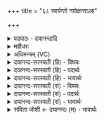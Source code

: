 +++
title = "६८ स्वर्यन्तो नापेक्षन्तऽआ"

+++
<details><summary>पदपाठः - दयानन्दादि</summary>

स्वः॑। यन्तः॑। न। अप॑। ई॒क्ष॒न्ते॒। आ। द्याम्। रो॒ह॒न्ति॒। रोद॑सी॒ इति॒ रोद॑सी। य॒ज्ञम्। ये। वि॒श्वतो॑धार॒मिति॑ वि॒श्वतः॑ऽधारम्। सुवि॑द्वाꣳस॒ इति॒ सुवि॑द्वाꣳसः। वि॒ते॒नि॒र इति॑ विऽतेनि॒रे। ६८।
</details>

<details><summary>महीधरः</summary>

म० आग्नेयी त्रिष्टुप् । हे अग्ने, त्वं देवयतां देवानिच्छतां यजमानानां प्रथमः प्रेहि पुरतः प्रकर्षेण गच्छ । देवानिच्छन्ति देवयन्ति देवयन्तीति देवयन्तः तेषाम् 'सुप आत्मनः क्यच' (पा० ३ । १।८) इति क्यजन्ताच्छतृप्रत्ययः 'क्यचि च' (पा. ७ । ४ । ३३) इतीत्वे प्राप्ते 'न छन्दस्यपुत्रस्य' (पा० ७ । ४ । ३५ ) इति तदभावः । कथं मयाग्रतो गन्तव्यं तत्राह । यतस्त्वं देवानामुतापि च मर्त्यानां मनुष्याणां चक्षुःस्थानीयः । लोकेऽपि गच्छतः पुरुषस्य दृष्टिः पुरतो याति । | किंच यष्टुमिच्छन्ति इयक्षमाणाः । अभ्यासे यलोपश्छान्दसः । इयक्षमाणा यष्टुमिच्छन्तो यजमानाः स्वस्ति यथा तथा अविनाशेन स्वः स्वर्गं यन्तु प्राप्नुवन्तु । कीदृशाः । भृगुभिः भृगुगोत्रविप्रैः सजोषाः समानो जोषः प्रीतिर्येषां ते । भृगुग्रहणमनूचानब्राह्मणोपलक्षणम् । उत्तमविप्रैः प्रीतिमन्तः ॥ ६९॥  
सप्ततितमी।
</details>

<details><summary>अधिमन्त्रम् (VC)</summary>

- अग्निर्देवता
- विधृतिर्ऋषिः
- निचृदार्ष्यनुष्टुप्
- गान्धारः
</details>

<details><summary>दयानन्द-सरस्वती (हि) - विषयः</summary>

फिर उसी विषय को अगले मन्त्र में कहा है ॥
</details>

<details><summary>दयानन्द-सरस्वती (हि) - पदार्थः</summary>

पदार्थान्वयभाषाः -  (ये) जो (सुविद्वांसः) अच्छे पण्डित योगी जन (यन्तः) योगाभ्यास के पूर्ण नियम करते हुओं के (न) समान (स्वः) अत्यन्त सुख की (अप, ईक्षन्ते) अपेक्षा करते हैं वा (रोदसी) आकाश और पृथिवी को (आ, रोहन्ति) चढ़ जाते अर्थात् लोकान्तरों में इच्छापूर्वक चले जाते वा (द्याम्) प्रकाशमय योगविद्या और (विश्वतोधारम्) सब ओर से सुशिक्षायुक्त वाणी हैं, जिसमें (यज्ञम्) प्राप्त करने योग्य उस यज्ञादि कर्म का (वितेनिरे) विस्तार करते हैं, वे अविनाशी सुख को प्राप्त होते हैं ॥६८ ॥
</details>

<details><summary>दयानन्द-सरस्वती (हि) - भावार्थः</summary>

भावार्थभाषाः -  इस मन्त्र में उपमालङ्कार है। जैसे सारथि घोड़ों को अच्छे प्रकार सिखा और अभीष्ट मार्ग में चला कर सुख से अभीष्ट स्थान को शीघ्र जाता है, वैसे ही अच्छे विद्वान् योगी जन जितेन्द्रिय होकर नियम से अपने को अभीष्ट परमात्मा को पाकर आनन्द का विस्तार करते हैं ॥६८ ॥
</details>

<details><summary>दयानन्द-सरस्वती (सं) - विषयः</summary>

पुनस्तमेव विषयमाह ॥
</details>

<details><summary>दयानन्द-सरस्वती (सं) - पदार्थः</summary>

पदार्थान्वयभाषाः -  ये सुविद्वांसो यन्तो न स्वरपेक्षन्ते रोदसी आरोहन्ति, द्यां विश्वतोधारं यज्ञं वितेनिरे, तेऽक्षयं सुखं लभन्ते ॥६८ ॥
</details>

<details><summary>दयानन्द-सरस्वती (सं) - भावार्थः</summary>

भावार्थभाषाः -  अत्रोपमालङ्कारः। यथा सारथिरश्वान् सुशिक्ष्याभीष्टे मार्गे चालयित्वा सुखेनाभीष्टं स्थानं सद्यो गच्छति, तथैव शोभना विद्वांसो योगिनो जितेन्द्रिया भूत्वा संयमेन स्वेष्टं परमात्मानं प्राप्यानन्दं विस्तारयन्ति ॥६८ ॥
</details>

<details><summary>सविता जोशी ← दयानन्दः (म) - भावार्थः</summary>

भावार्थभाषाः -  या मंत्रात उपमालंकार आहे. जसा सारथी घोड्यांना चांगल्या प्रकारे प्रशिक्षित करून योग्य मार्गाने योग्य स्थानी तत्काळ पोहोचतो तसे विद्वान नियमबद्ध योगी जितेंद्रिय बनून परमेश्वराची प्राप्ती करून घेतात व आनंद वाढवितात.
</details>